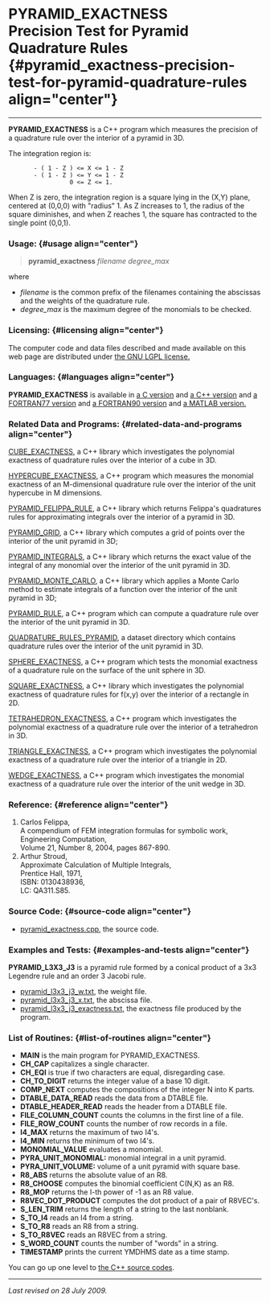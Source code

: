 PYRAMID\_EXACTNESS\
Precision Test for Pyramid Quadrature Rules {#pyramid_exactness-precision-test-for-pyramid-quadrature-rules align="center"}
===========================================

------------------------------------------------------------------------

**PYRAMID\_EXACTNESS** is a C++ program which measures the precision of
a quadrature rule over the interior of a pyramid in 3D.

The integration region is:

           - ( 1 - Z ) <= X <= 1 - Z
           - ( 1 - Z ) <= Y <= 1 - Z
                     0 <= Z <= 1.
          

When Z is zero, the integration region is a square lying in the (X,Y)
plane, centered at (0,0,0) with "radius" 1. As Z increases to 1, the
radius of the square diminishes, and when Z reaches 1, the square has
contracted to the single point (0,0,1).

### Usage: {#usage align="center"}

> **pyramid\_exactness** *filename* *degree\_max*

where

-   *filename* is the common prefix of the filenames containing the
    abscissas and the weights of the quadrature rule.
-   *degree\_max* is the maximum degree of the monomials to be checked.

### Licensing: {#licensing align="center"}

The computer code and data files described and made available on this
web page are distributed under [the GNU LGPL
license.](../../txt/gnu_lgpl.txt)

### Languages: {#languages align="center"}

**PYRAMID\_EXACTNESS** is available in [a C
version](../../c_src/pyramid_exactness/pyramid_exactness.md) and [a
C++ version](../../master/pyramid_exactness/pyramid_exactness.md) and
[a FORTRAN77
version](../../f77_src/pyramid_exactness/pyramid_exactness.md) and [a
FORTRAN90 version](../../f_src/pyramid_exactness/pyramid_exactness.md)
and [a MATLAB
version.](../../m_src/pyramid_exactness/pyramid_exactness.md)

### Related Data and Programs: {#related-data-and-programs align="center"}

[CUBE\_EXACTNESS](../../master/cube_exactness/cube_exactness.md), a
C++ library which investigates the polynomial exactness of quadrature
rules over the interior of a cube in 3D.

[HYPERCUBE\_EXACTNESS](../../master/hypercube_exactness/hypercube_exactness.md),
a C++ program which measures the monomial exactness of an M-dimensional
quadrature rule over the interior of the unit hypercube in M dimensions.

[PYRAMID\_FELIPPA\_RULE](../../master/pyramid_felippa_rule/pyramid_felippa_rule.md),
a C++ library which returns Felippa's quadratures rules for
approximating integrals over the interior of a pyramid in 3D.

[PYRAMID\_GRID](../../master/pyramid_grid/pyramid_grid.md), a C++
library which computes a grid of points over the interior of the unit
pyramid in 3D;

[PYRAMID\_INTEGRALS](../../master/pyramid_integrals/pyramid_integrals.md),
a C++ library which returns the exact value of the integral of any
monomial over the interior of the unit pyramid in 3D.

[PYRAMID\_MONTE\_CARLO](../../master/pyramid_monte_carlo/pyramid_monte_carlo.md),
a C++ library which applies a Monte Carlo method to estimate integrals
of a function over the interior of the unit pyramid in 3D;

[PYRAMID\_RULE](../../master/pyramid_rule/pyramid_rule.md), a C++
program which can compute a quadrature rule over the interior of the
unit pyramid in 3D.

[QUADRATURE\_RULES\_PYRAMID](../../datasets/quadrature_rules_pyramid/quadrature_rules_pyramid.md),
a dataset directory which contains quadrature rules over the interior of
the unit pyramid in 3D.

[SPHERE\_EXACTNESS](../../master/sphere_exactness/sphere_exactness.md),
a C++ program which tests the monomial exactness of a quadrature rule on
the surface of the unit sphere in 3D.

[SQUARE\_EXACTNESS](../../master/square_exactness/square_exactness.md),
a C++ library which investigates the polynomial exactness of quadrature
rules for f(x,y) over the interior of a rectangle in 2D.

[TETRAHEDRON\_EXACTNESS](../../master/tetrahedron_exactness/tetrahedron_exactness.md),
a C++ program which investigates the polynomial exactness of a
quadrature rule over the interior of a tetrahedron in 3D.

[TRIANGLE\_EXACTNESS](../../master/triangle_exactness/triangle_exactness.md),
a C++ program which investigates the polynomial exactness of a
quadrature rule over the interior of a triangle in 2D.

[WEDGE\_EXACTNESS](../../master/wedge_exactness/wedge_exactness.md),
a C++ program which investigates the monomial exactness of a quadrature
rule over the interior of the unit wedge in 3D.

### Reference: {#reference align="center"}

1.  Carlos Felippa,\
    A compendium of FEM integration formulas for symbolic work,\
    Engineering Computation,\
    Volume 21, Number 8, 2004, pages 867-890.
2.  Arthur Stroud,\
    Approximate Calculation of Multiple Integrals,\
    Prentice Hall, 1971,\
    ISBN: 0130438936,\
    LC: QA311.S85.

### Source Code: {#source-code align="center"}

-   [pyramid\_exactness.cpp](pyramid_exactness.cpp), the source code.

### Examples and Tests: {#examples-and-tests align="center"}

**PYRAMID\_L3X3\_J3** is a pyramid rule formed by a conical product of a
3x3 Legendre rule and an order 3 Jacobi rule.

-   [pyramid\_l3x3\_j3\_w.txt](pyramid_l3x3_j3_w.txt), the weight file.
-   [pyramid\_l3x3\_j3\_x.txt](pyramid_l3x3_j3_x.txt), the abscissa
    file.
-   [pyramid\_l3x3\_j3\_exactness.txt](pyramid_l3x3_j3_exactness.txt),
    the exactness file produced by the program.

### List of Routines: {#list-of-routines align="center"}

-   **MAIN** is the main program for PYRAMID\_EXACTNESS.
-   **CH\_CAP** capitalizes a single character.
-   **CH\_EQI** is true if two characters are equal, disregarding case.
-   **CH\_TO\_DIGIT** returns the integer value of a base 10 digit.
-   **COMP\_NEXT** computes the compositions of the integer N into K
    parts.
-   **DTABLE\_DATA\_READ** reads the data from a DTABLE file.
-   **DTABLE\_HEADER\_READ** reads the header from a DTABLE file.
-   **FILE\_COLUMN\_COUNT** counts the columns in the first line of a
    file.
-   **FILE\_ROW\_COUNT** counts the number of row records in a file.
-   **I4\_MAX** returns the maximum of two I4's.
-   **I4\_MIN** returns the minimum of two I4's.
-   **MONOMIAL\_VALUE** evaluates a monomial.
-   **PYRA\_UNIT\_MONOMIAL:** monomial integral in a unit pyramid.
-   **PYRA\_UNIT\_VOLUME:** volume of a unit pyramid with square base.
-   **R8\_ABS** returns the absolute value of an R8.
-   **R8\_CHOOSE** computes the binomial coefficient C(N,K) as an R8.
-   **R8\_MOP** returns the I-th power of -1 as an R8 value.
-   **R8VEC\_DOT\_PRODUCT** computes the dot product of a pair of
    R8VEC's.
-   **S\_LEN\_TRIM** returns the length of a string to the last
    nonblank.
-   **S\_TO\_I4** reads an I4 from a string.
-   **S\_TO\_R8** reads an R8 from a string.
-   **S\_TO\_R8VEC** reads an R8VEC from a string.
-   **S\_WORD\_COUNT** counts the number of "words" in a string.
-   **TIMESTAMP** prints the current YMDHMS date as a time stamp.

You can go up one level to [the C++ source codes](../cpp_src.md).

------------------------------------------------------------------------

*Last revised on 28 July 2009.*
